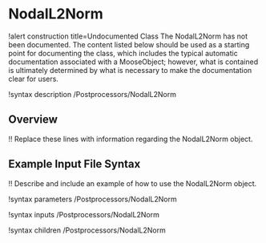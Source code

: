 # NodalL2Norm

!alert construction title=Undocumented Class
The NodalL2Norm has not been documented. The content listed below should be used as a starting point for
documenting the class, which includes the typical automatic documentation associated with a
MooseObject; however, what is contained is ultimately determined by what is necessary to make the
documentation clear for users.

!syntax description /Postprocessors/NodalL2Norm

## Overview

!! Replace these lines with information regarding the NodalL2Norm object.

## Example Input File Syntax

!! Describe and include an example of how to use the NodalL2Norm object.

!syntax parameters /Postprocessors/NodalL2Norm

!syntax inputs /Postprocessors/NodalL2Norm

!syntax children /Postprocessors/NodalL2Norm
